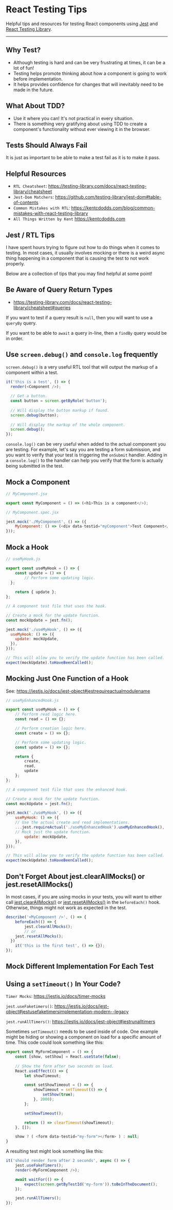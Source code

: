 # React Testing Tips

Helpful tips and resources for testing React components using [Jest](https://jestjs.io/)
and [React Testing Library](https://testing-library.com/docs/react-testing-library/intro/).

---
## Why Test?
- Although testing is hard and can be very frustrating at times, it can be a lot of fun!
- Testing helps promote thinking about how a component is going to work before implementation.
- It helps provides confidence for changes that will inevitably need to be made in the future.

## What About TDD?
- Use it where you can! It's not practical in every situation.
- There is something very gratifying about using TDD to create a component's functionality without
ever viewing it in the browser.

## Tests Should Always Fail
It is just as important to be able to make a test fail as it is to make it pass.

## Helpful Resources
- `RTL Cheatsheet`: https://testing-library.com/docs/react-testing-library/cheatsheet
- `Jest-Dom Matchers`: https://github.com/testing-library/jest-dom#table-of-contents
- `Common Mistakes with RTL`: https://kentcdodds.com/blog/common-mistakes-with-react-testing-library
- `All Things Written by Kent` https://kentcdodds.com

## Jest / RTL Tips
I have spent hours trying to figure out how to do things when it comes to testing. In most cases,
it usually involves mocking or there is a weird async thing happening in a component that is causing
the test to not work properly.

Below are a collection of tips that you may find helpful at some point!

## Be Aware of Query Return Types
- https://testing-library.com/docs/react-testing-library/cheatsheet#queries

If you want to test if a query result is `null`, then you will want to use a `queryBy` query.

If you want to be able to `await` a query in-line, then a `findBy` query would be in order.

## Use `screen.debug()` and `console.log` frequently

`screen.debug()` is a very useful RTL tool that will output the markup of a component within a test.

```js
it('this is a test', () => {
  render(<Component />);
  
  // Get a button.
  const button = screen.getByRole('button');
  
  // Will display the button markup if found.
  screen.debug(button);
  
  // Will display the markup of the whole component.
  screen.debug(); 
});
```
`console.log()` can be very useful when added to the actual component you are testing. For example,
let's say you are testing a form submission, and you want to verify that your test is triggering the
`onSubmit` handler. Adding in a `console.log()` to the handler can help you verify that the form is
actually being submitted in the test.

## Mock a Component

```js
// MyComponent.jsx

export const MyComponent = () => (<h1>This is a component</>);
```

```js
// MyComponent.spec.jsx

jest.mock('./MyComponent', () => ({
	MyComponent: () => (<div data-testid="myComponent">Test Component</div>),
}));
```

## Mock a Hook

```js
// useMyHook.js

export const useMyHook = () => {
	const update = () => {
		// Perform some updating logic.
  };
	
	return { update };
};
```

```js
// A component test file that uses the hook.

// Create a mock for the update function.
const mockUpdate = jest.fn();

jest.mock('./useMyHook', () => ({
  useMyHook: () => ({
    update: mockUpdate,
  }),
}));

// This will allow you to verify the update function has been called.
expect(mockUpdate).toHaveBeenCalled();
```

## Mocking Just One Function of a Hook

See: https://jestjs.io/docs/jest-object#jestrequireactualmodulename

```js
// useMyEnhancedHook.js

export const useMyHook = () => {
	// Perform read logic here.
	const read = () => {};

	// Perform creation logic here.
	const create = () => {};

	// Perform some updating logic.
	const update = () => {};

	return {
		create,
		read,
		update
	};
};
```

```js
// A component test file that uses the enhanced hook.

// Create a mock for the update function.
const mockUpdate = jest.fn();

jest.mock('./useMyHook', () => ({
	useMyHook: () => ({
    // Use the actual create and read implementations.
    ...jest.requireActual('./useMyEnhancedHook').useMyEnhancedHook(),
    // Mock just the update function.
		update: mockUpdate,
	}),
}));

// This will allow you to verify the update function has been called.
expect(mockUpdate).toHaveBeenCalled();
```
## Don't Forget About jest.clearAllMocks() or jest.resetAllMocks()

In most cases, if you are using mocks in your tests, you will want to either call
[jest.clearAllMocks()](https://jestjs.io/docs/jest-object#jestclearallmocks) or
[jest.resetAllMocks()](https://jestjs.io/docs/jest-object#jestresetallmocks) in the `beforeEach()` hook.
Otherwise, things might not work as expected in the test.

```js
describe('<MyComponent />', () => {
	beforeEach(() => {
		jest.clearAllMocks();
		// or
    jest.resetAllMocks();
  })
	it('this is the first test', () => {});
});
```
## Mock Different Implementation For Each Test

## Using a `setTimeout()` In Your Code?

`Timer Mocks`: https://jestjs.io/docs/timer-mocks

`jest.useFaketimers()`: https://jestjs.io/docs/jest-object#jestusefaketimersimplementation-modern--legacy

`jest.runAllTimers()`: https://jestjs.io/docs/jest-object#jestrunalltimers

Sometimes `setTimeout()` needs to be used inside of code. One example might be hiding or showing
a component on load for a specific amount of time. This code could look something like this:

```js
export const MyFormComponent = () => {
	const [show, setShow] = React.useState(false);
	
	// Show the form after two seconds on load.
	React.useEffect(() => {
		let showTimeout;

		const setShowTimeout = () => {
			showTimeout = setTimeout(() => {
				setShow(true);
			}, 2000);
		};

		setShowTimeout();

		return () => clearTimeout(showTimeout);
	}, []);

	show ? ( <form data-testid="my-form"></form> ) : null;
}
```

A resulting test might look something like this:

```js
it('should render form after 2 seconds', async () => {
	jest.useFakeTimers();
	render(<MyFormComponent />);

	await waitFor(() => {
		expect(screen.getByTestId('my-form')).toBeInTheDocument();
	});

	jest.runAllTimers();
});
```
